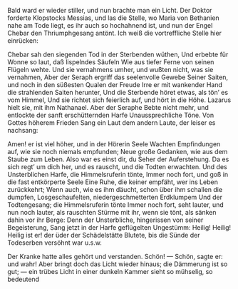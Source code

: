 <a name="115"></a>

Bald ward er wieder stiller, und nun brachte man ein
Licht. Der Doktor forderte Klopstocks Messias, und las die
Stelle, wo Maria von Bethanien nahe am Tode liegt,
es ihr auch so hochahnend ist, und nun der Engel Chebar
den Thriumphgesang antönt. Ich weiß die vortreffliche Stelle
hier einrücken:

Chebar sah den siegenden Tod in der Sterbenden wüthen, 
Und erbebte für Wonne so laut, daß lispelndes Säufeln 
Wie aus tiefer Ferne von seinen Flügeln wehte.
Und sie vernahmens umher, und wußten nicht, was sie vernahmen,
Aber der Seraph ergriff das seelenvolle Gewebe
Seiner Saiten, und noch in den süßesten Qualen der Freude
Irre er mit wankender Hand die strahlenden Saiten herunter,
Und die Sterbende höret etwas, als tön’ es vom Himmel,
Und sie richtet sich feierlich auf, und hört in die Höhe.
Lazarus hielt sie, mit ihm Nathanael. Aber der Seraphe
Bebte nicht mehr, und entlockte der sanft erschütternden Harfe
Unaussprechliche Töne. Von Gottes höherem Frieden
Sang ein Laut dem andern Laute, der leiser es nachsang:

Amen! er ist viel höher, und in der Hörerin Seele
Wachten Empfindungen auf, wie sie noch niemals empfunden;
Neue große Gedanken, wie aus dem Staube zum Leben.
Also war es einst dir, du Seher der Auferstehung.
Da es sich regt’ um dich her, und es rauscht, und die Todten erwachten.
Und des Unsterblichen Harfe, die Himmelsruferin tönte,
Immer noch fort, und goß in die fast entkörperte Seele
Eine Ruhe, die keiner empfäht, wer ins Leben zurückkehrt;
Wenn auch, wie es ihm däucht, schon über ihm schallen die dumpfen,
Losgeschaufelten, niedergeschmetterten Erdklumpem
Und der Todtengesang; die Himmelsruferin tönte
Immer noch fort, seht lauter, und nun noch lauter, als rauschten
Stürme mit ihr, wenn sie tönt, als sänken dahin vor ihr Berge:
Denn der Unsterbliche, hingerissen von seiner Begeisterung,
Sang jetzt in der Harfe geflügelten Ungestümm: Heilig!
Heilig! Heilig ist er! der üder der Schädelstätte
Blutete, bis die Sünde der Todeserben versöhnt war u.s.w.

Der Kranke hatte alles gehört und verstanden. Schön! —
Schön, sagte er: und wahr! Aber bringt doch das Licht
wieder hinaus; die Dämmerung ist so gut; — ein trübes
Licht in einer dunkeln Kammer sieht so mühselig, so bedeutend

